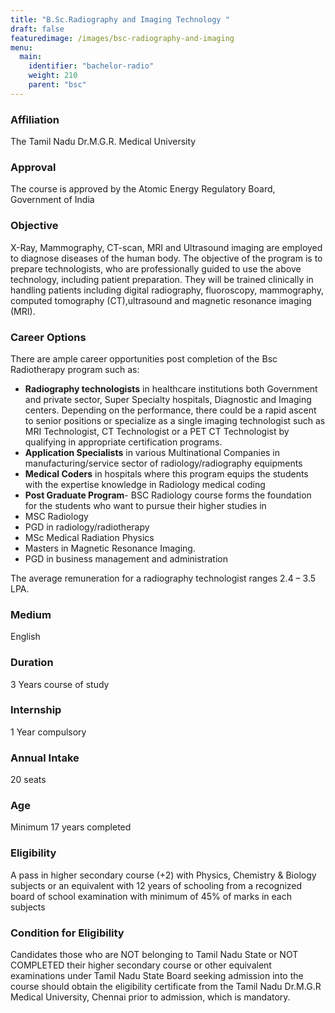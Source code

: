 ```yaml
---
title: "B.Sc.Radiography and Imaging Technology "
draft: false
featuredimage: /images/bsc-radiography-and-imaging
menu:
  main:
    identifier: "bachelor-radio"
    weight: 210
    parent: "bsc"
---
```


### Affiliation

The Tamil Nadu Dr.M.G.R. Medical University

### Approval

The course is approved by the Atomic Energy Regulatory Board, Government of India

### Objective

X-Ray, Mammography, CT-scan, MRI and Ultrasound imaging are employed to diagnose diseases of the human body. The objective of the program is to prepare technologists, who are professionally guided to use the above technology, including patient preparation. They will be trained clinically in handling patients including digital radiography, fluoroscopy, mammography, computed tomography (CT),ultrasound and magnetic resonance imaging (MRI).

### Career Options

There are ample career opportunities post completion of the Bsc Radiotherapy program such as:

- **Radiography technologists** in healthcare institutions both Government and private sector, Super Specialty hospitals, Diagnostic and Imaging centers. Depending on the performance, there could be a rapid ascent to senior positions or specialize as a single imaging technologist such as MRI Technologist, CT Technologist or a PET CT Technologist by qualifying in appropriate certification programs.
- **Application Specialists** in various Multinational Companies in manufacturing/service sector of radiology/radiography equipments
- **Medical Coders** in hospitals where this program equips the students with the expertise knowledge in Radiology medical coding
- **Post Graduate Program**- BSC Radiology course forms the foundation for the students who want to pursue their higher studies in
- MSC Radiology
- PGD in radiology/radiotherapy
- MSc Medical Radiation Physics
- Masters in Magnetic Resonance Imaging.
- PGD in business management and administration

The average remuneration for a radiography technologist ranges 2.4 – 3.5 LPA.

### Medium

English

### Duration

3 Years course of study

### Internship

1 Year compulsory

### Annual Intake

20 seats

### Age

Minimum 17 years completed

### Eligibility

A pass in higher secondary course (+2) with Physics, Chemistry &amp; Biology subjects or an equivalent with 12 years of schooling from a recognized board of school examination with minimum of 45% of marks in each subjects

### Condition for Eligibility

Candidates those who are NOT belonging to Tamil Nadu State or NOT COMPLETED their higher secondary course or other equivalent examinations under Tamil Nadu State Board seeking admission into the course should obtain the eligibility certificate from the Tamil Nadu Dr.M.G.R Medical University, Chennai prior to admission, which is mandatory.
